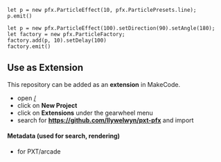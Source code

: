 ```
let p = new pfx.ParticleEffect(10, pfx.ParticlePresets.line);
p.emit()
```
```
let p = new pfx.ParticleEffect(100).setDirection(90).setAngle(180);
let factory = new pfx.ParticleFactory;
factory.add(p, 10).setDelay(100)
factory.emit()
```

## Use as Extension

This repository can be added as an **extension** in MakeCode.

* open [/](/)
* click on **New Project**
* click on **Extensions** under the gearwheel menu
* search for **https://github.com/llywelwyn/pxt-pfx** and import

#### Metadata (used for search, rendering)

* for PXT/arcade

